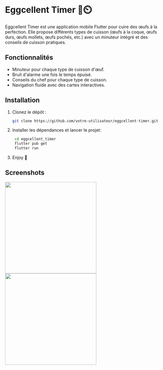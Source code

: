 # Eggcellent Timer 🍳⏲️

Eggcellent Timer est une application mobile Flutter pour cuire des œufs à la perfection. Elle propose différents types de cuisson (œufs à la coque, œufs durs, œufs mollets, œufs pochés, etc.) avec un minuteur intégré et des conseils de cuisson pratiques.

## Fonctionnalités

- Minuteur pour chaque type de cuisson d'œuf.
- Bruit d'alarme une fois le temps épuisé.
- Conseils du chef pour chaque type de cuisson.
- Navigation fluide avec des cartes interactives.

## Installation

1. Clonez le dépôt :

   ```bash
   git clone https://github.com/votre-utilisateur/eggcellent-timer.git
    ```

2. Installer les dépendances et lancer le projet:

   ```bash
    cd eggcellent_timer
    flutter pub get
    flutter run
   ```
3. Enjoy 🍳

## Screenshots

<img src="https://github.com/user-attachments/assets/b2d938e1-3b60-4aaa-9c85-75c7574dd055" width="300"/>

<img src="https://github.com/user-attachments/assets/c33bbfbe-58bb-431d-9129-8f2079b95158" width="300"/>
